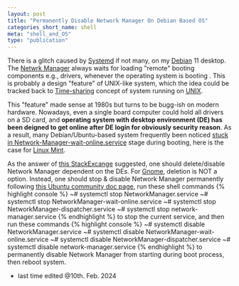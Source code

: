 ```yaml
---
layout: post
title: "Permanently Disable Network Manager On Debian Based OS"
categories_short_name: shell
meta: "shell_and_OS"
type: "publication"
---
```


There is a glitch caused by [Systemd](https://en.wikipedia.org/wiki/Systemd) if not many, on my [Debian](https://wiki.debian.org/) 11 desktop. 
The [Netwrk Manager](https://help.ubuntu.com/community/NetworkManager#Stopping_and_Disabling_NetworkManager) always waits for loading "remote" booting components e.g., drivers, whenever the operating system is booting . 
This is probably a design "feature" of UNIX-like system, which the idea could be tracked back to [Time-sharing](https://en.wikipedia.org/wiki/Time-sharing#Time-sharing) concept of system running on 
[UNIX](https://en.wikipedia.org/wiki/Unix).

This "feature" made sense at 1980s but turns to be bugg-ish on modern hardware. Nowadays, even a single board computer could hold all drivers on a SD card, and **operating system with desktop environment (DE) has been deigned to get online after DE login for obviously security reason**. As a result, many Debian/Ubuntu-based system frequently been noticed [stuck in Network-Manager-wait-online.service](https://askubuntu.com/questions/1018576/what-does-networkmanager-wait-online-service-do) stage during booting, here is the case for [Linux Mint](https://forums.linuxmint.com/viewtopic.php?t=282437).   

As the answer of [this StackExcange](https://askubuntu.com/questions/1091653/how-do-i-disable-network-manager-permanently) suggested, one should delete/disable Network Manager dependent on the DEs. For [Gnome](https://apps.gnome.org/), deletion is NOT a option. Instead, one should stop & disable Network Manager permanently following [this Ubuntu community doc page](https://help.ubuntu.com/community/NetworkManager#Stopping_and_Disabling_NetworkManager), run these shell commands
{% highlight console %}
~# systemctl stop NetworkManager.service
~# systemctl stop NetworkManager-wait-online.service
~# systemctl stop NetworkManager-dispatcher.service
~# systemctl stop network-manager.service
{% endhighlight %}
to stop the current service, and then run these commands
{% highlight console %}
~# systemctl disable NetworkManager.service
~# systemctl disable NetworkManager-wait-online.service
~# systemctl disable NetworkManager-dispatcher.service
~# systemctl disable network-manager.service
{% endhighlight %}
to permanently disable Network Manager from starting during boot process, then reboot system.

- last time edited @10th. Feb. 2024
